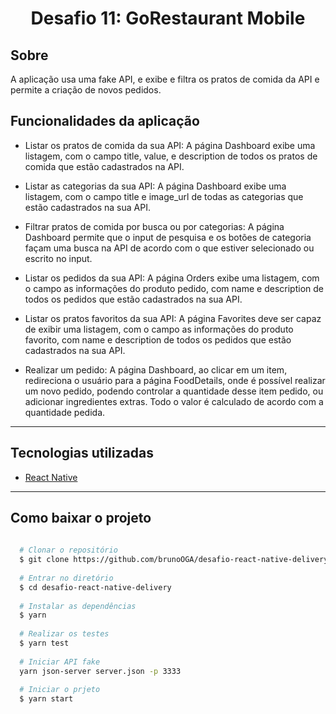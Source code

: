 <h1 align="center">Desafio 11: GoRestaurant Mobile</h1>

## Sobre 
A aplicação usa uma fake API, e exibe e filtra os pratos de comida da API e permite a criação de novos pedidos.

## Funcionalidades da aplicação

- Listar os pratos de comida da sua API: A página Dashboard exibe uma listagem, com o campo title, value, e description de todos os pratos de comida que estão cadastrados na API.

- Listar as categorias da sua API: A página Dashboard exibe uma listagem, com o campo title e image_url de todas as categorias que estão cadastrados na sua API.

- Filtrar pratos de comida por busca ou por categorias: A página Dashboard permite que o input de pesquisa e os botões de categoria façam uma busca na API de acordo com o que estiver selecionado ou escrito no input.

- Listar os pedidos da sua API: A página Orders exibe uma listagem, com o campo as informações do produto pedido, com name e description de todos os pedidos que estão cadastrados na sua API.

- Listar os pratos favoritos da sua API: A página Favorites deve ser capaz de exibir uma listagem, com o campo as informações do produto favorito, com name e description de todos os pedidos que estão cadastrados na sua API.

- Realizar um pedido: A página Dashboard, ao clicar em um item, redireciona o usuário para a página FoodDetails, onde é possível realizar um novo pedido, podendo controlar a quantidade desse item pedido, ou adicionar ingredientes extras. Todo o valor é calculado de acordo com a quantidade pedida.
---
## Tecnologias utilizadas
- [React Native](https://reactnative.dev/)
---
## Como baixar o projeto 

```bash
  
  # Clonar o repositório
  $ git clone https://github.com/brunoOGA/desafio-react-native-delivery
  
  # Entrar no diretório
  $ cd desafio-react-native-delivery
  
  # Instalar as dependências
  $ yarn
  
  # Realizar os testes
  $ yarn test
  
  # Iniciar API fake
  yarn json-server server.json -p 3333
  
  # Iniciar o prjeto
  $ yarn start
  
```
